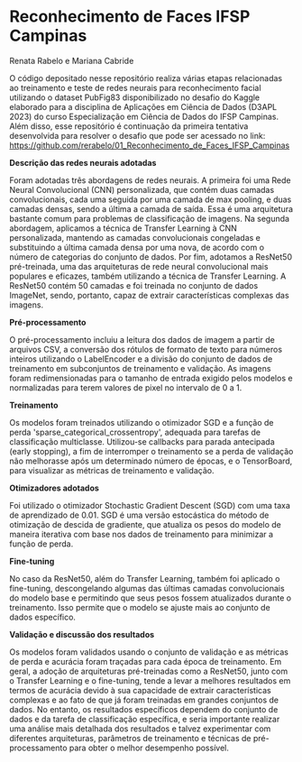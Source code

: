# Reconhecimento de Faces IFSP Campinas
Renata Rabelo e Mariana Cabride

O código depositado nesse repositório realiza várias etapas relacionadas ao treinamento e teste de redes neurais para reconhecimento facial utilizando o dataset PubFig83 disponibilizado no desafio do Kaggle elaborado para a disciplina de Aplicações em Ciência de Dados (D3APL 2023) do curso Especialização em Ciência de Dados do IFSP Campinas. Além disso, esse repositório é continuação da primeira tentativa desenvolvida para resolver o desafio que pode ser acessado no link: https://github.com/rerabelo/01_Reconhecimento_de_Faces_IFSP_Campinas


**Descrição das redes neurais adotadas**

Foram adotadas três abordagens de redes neurais. A primeira foi uma Rede Neural Convolucional (CNN) personalizada, que contém duas camadas convolucionais, cada uma seguida por uma camada de max pooling, e duas camadas densas, sendo a última a camada de saída. Essa é uma arquitetura bastante comum para problemas de classificação de imagens.
Na segunda abordagem, aplicamos a técnica de Transfer Learning à CNN personalizada, mantendo as camadas convolucionais congeladas e substituindo a última camada densa por uma nova, de acordo com o número de categorias do conjunto de dados.
Por fim, adotamos a ResNet50 pré-treinada, uma das arquiteturas de rede neural convolucional mais populares e eficazes, também utilizando a técnica de Transfer Learning. A ResNet50 contém 50 camadas e foi treinada no conjunto de dados ImageNet, sendo, portanto, capaz de extrair características complexas das imagens.


**Pré-processamento**

O pré-processamento incluiu a leitura dos dados de imagem a partir de arquivos CSV, a conversão dos rótulos de formato de texto para números inteiros utilizando o LabelEncoder e a divisão do conjunto de dados de treinamento em subconjuntos de treinamento e validação. As imagens foram redimensionadas para o tamanho de entrada exigido pelos modelos e normalizadas para terem valores de pixel no intervalo de 0 a 1.


**Treinamento**

Os modelos foram treinados utilizando o otimizador SGD e a função de perda 'sparse_categorical_crossentropy', adequada para tarefas de classificação multiclasse. Utilizou-se callbacks para parada antecipada (early stopping), a fim de interromper o treinamento se a perda de validação não melhorasse após um determinado número de épocas, e o TensorBoard, para visualizar as métricas de treinamento e validação.


**Otimizadores adotados**

Foi utilizado o otimizador Stochastic Gradient Descent (SGD) com uma taxa de aprendizado de 0.01. SGD é uma versão estocástica do método de otimização de descida de gradiente, que atualiza os pesos do modelo de maneira iterativa com base nos dados de treinamento para minimizar a função de perda.


**Fine-tuning**

No caso da ResNet50, além do Transfer Learning, também foi aplicado o fine-tuning, descongelando algumas das últimas camadas convolucionais do modelo base e permitindo que seus pesos fossem atualizados durante o treinamento. Isso permite que o modelo se ajuste mais ao conjunto de dados específico.


**Validação e discussão dos resultados**

Os modelos foram validados usando o conjunto de validação e as métricas de perda e acurácia foram traçadas para cada época de treinamento. Em geral, a adoção de arquiteturas pré-treinadas como a ResNet50, junto com o Transfer Learning e o fine-tuning, tende a levar a melhores resultados em termos de acurácia devido à sua capacidade de extrair características complexas e ao fato de que já foram treinadas em grandes conjuntos de dados. No entanto, os resultados específicos dependem do conjunto de dados e da tarefa de classificação específica, e seria importante realizar uma análise mais detalhada dos resultados e talvez experimentar com diferentes arquiteturas, parâmetros de treinamento e técnicas de pré-processamento para obter o melhor desempenho possível.

